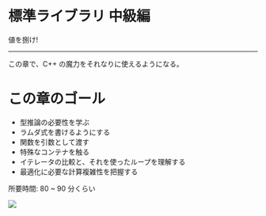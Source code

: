 # 標準ライブラリ 中級編

値を捌け!

---

この章で、C++ の魔力をそれなりに使えるようになる。

# この章のゴール

- 型推論の必要性を学ぶ
- ラムダ式を書けるようにする
- 関数を引数として渡す
- 特殊なコンテナを触る
- イテレータの比較と、それを使ったループを理解する
- 最適化に必要な計算複雑性を把握する

所要時間: 80 ~ 90 分くらい

<!--shinobi1--><script type="text/javascript" src="//xa.shinobi.jp/ufo/18868180a"></script><noscript><a href="//xa.shinobi.jp/bin/gg?18868180a" target="_blank"><img src="//xa.shinobi.jp/bin/ll?18868180a" border="0"></a><br><span style="font-size:9px"><img style="margin:0;vertical-align:text-bottom;" src="//img.shinobi.jp/tadaima/fj.gif" width="19" height="11"> </span></noscript><!--shinobi2-->
